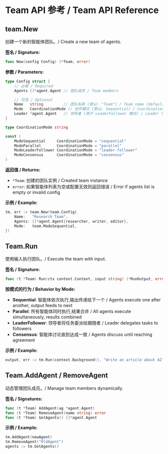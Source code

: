 # Team API 参考 / Team API Reference

## team.New

创建一个新的智能体团队。/ Create a new team of agents.

**签名 / Signature:**
```go
func New(config Config) (*Team, error)
```

**参数 / Parameters:**
```go
type Config struct {
    // 必需 / Required
    Agents []*agent.Agent // 团队成员 / Team members

    // 可选 / Optional
    Name   string         // 团队名称 (默认: "Team") / Team name (default: "Team")
    Mode   CoordinationMode // 协作模式 (默认: Sequential) / Coordination mode (default: Sequential)
    Leader *agent.Agent   // 领导者 (用于 LeaderFollower 模式) / Leader (for LeaderFollower mode)
}

type CoordinationMode string

const (
    ModeSequential     CoordinationMode = "sequential"
    ModeParallel       CoordinationMode = "parallel"
    ModeLeaderFollower CoordinationMode = "leader-follower"
    ModeConsensus      CoordinationMode = "consensus"
)
```

**返回值 / Returns:**
- `*Team`: 创建的团队实例 / Created team instance
- `error`: 如果智能体列表为空或配置无效则返回错误 / Error if agents list is empty or invalid config

**示例 / Example:**
```go
tm, err := team.New(team.Config{
    Name:   "Research Team",
    Agents: []*agent.Agent{researcher, writer, editor},
    Mode:   team.ModeSequential,
})
```

## Team.Run

使用输入执行团队。/ Execute the team with input.

**签名 / Signature:**
```go
func (t *Team) Run(ctx context.Context, input string) (*RunOutput, error)
```

**按模式的行为 / Behavior by Mode:**

- **Sequential**: 智能体依次执行,输出传递给下一个 / Agents execute one after another, output feeds to next
- **Parallel**: 所有智能体同时执行,结果合并 / All agents execute simultaneously, results combined
- **LeaderFollower**: 领导者将任务委派给跟随者 / Leader delegates tasks to followers
- **Consensus**: 智能体讨论直到达成一致 / Agents discuss until reaching agreement

**示例 / Example:**
```go
output, err := tm.Run(context.Background(), "Write an article about AI")
```

## Team.AddAgent / RemoveAgent

动态管理团队成员。/ Manage team members dynamically.

**签名 / Signatures:**
```go
func (t *Team) AddAgent(ag *agent.Agent)
func (t *Team) RemoveAgent(name string) error
func (t *Team) GetAgents() []*agent.Agent
```

**示例 / Example:**
```go
tm.AddAgent(newAgent)
tm.RemoveAgent("OldAgent")
agents := tm.GetAgents()
```
